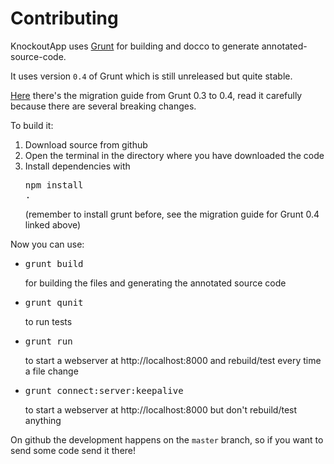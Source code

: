 <h1 class="page-header">Contributing</h1>

KnockoutApp uses [Grunt](https://github.com/gruntjs/grunt/tree/0.3-stable) for building and docco to generate annotated-source-code.

It uses version `0.4` of Grunt which is still unreleased but quite stable.

[Here](https://github.com/gruntjs/grunt/wiki/Upgrading-from-0.3-to-0.4) there's the migration guide from Grunt 0.3 to 0.4, read it carefully because there are several breaking changes.

To build it:

1. Download source from github
2. Open the terminal in the directory where you have downloaded the code
3. Install dependencies with <pre class="prettyprint">npm install .</pre> (remember to install grunt before, see the migration guide for Grunt 0.4 linked above)

Now you can use:

<ul>
 <li><pre class="prettyprint">grunt build</pre> for building the files and generating the annotated source code</li>
 <li><pre class="prettyprint">grunt qunit</pre> to run tests</li>
 <li><pre class="prettyprint">grunt run</pre> to start a webserver at http://localhost:8000 and rebuild/test every time a file change</li>
 <li><pre class="prettyprint">grunt connect:server:keepalive</pre> to start a webserver at http://localhost:8000 but don't rebuild/test anything</li>
</ul>

On github the development happens on the `master` branch, so if you want to send some code send it there!